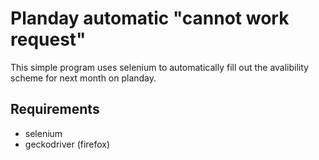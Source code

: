 # Planday automatic "cannot work request"
This simple program uses selenium to automatically fill out the avalibility scheme for next month on planday.

## Requirements
+ selenium
+ geckodriver (firefox)
